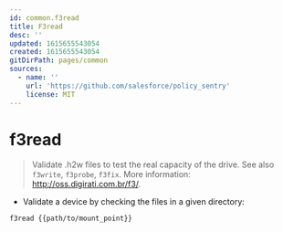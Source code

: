 ```yaml
---
id: common.f3read
title: F3read
desc: ''
updated: 1615655543054
created: 1615655543054
gitDirPath: pages/common
sources:
  - name: ''
    url: 'https://github.com/salesforce/policy_sentry'
    license: MIT
---
```

# f3read

> Validate .h2w files to test the real capacity of the drive.
> See also `f3write`, `f3probe`, `f3fix`.
> More information: <http://oss.digirati.com.br/f3/>.

- Validate a device by checking the files in a given directory:

`f3read {{path/to/mount_point}}`

